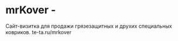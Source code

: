 # mrKover - 
Сайт-визитка для продажи грязезащитных и друхих специальных ковриков. te-ta.ru/mrkover




